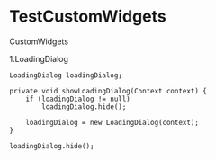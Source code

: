 # TestCustomWidgets
CustomWidgets

1.LoadingDialog 
```
LoadingDialog loadingDialog;

private void showLoadingDialog(Context context) {
    if (loadingDialog != null)
        loadingDialog.hide();
        
    loadingDialog = new LoadingDialog(context);
}

loadingDialog.hide();
```
